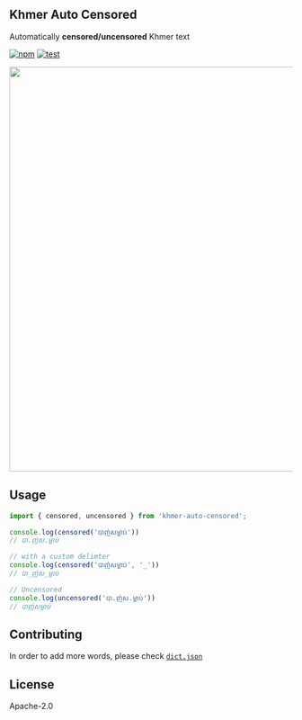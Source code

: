 ## Khmer Auto Censored

Automatically **censored/uncensored** Khmer text

[![npm](https://shields.io/npm/v/khmer-auto-censored)](https://npmjs.com/package/khmer-auto-censored)
[![test](https://github.com/seanghay/khmer-auto-censored/actions/workflows/test.yml/badge.svg)](https://github.com/seanghay/khmer-auto-censored/actions/workflows/test.yml)

<img src=https://user-images.githubusercontent.com/15277233/178417612-0c4b0c5f-7ff4-486d-b943-f6ae659c3ac1.png width=720>


## Usage

```js
import { censored, uncensored } from 'khmer-auto-censored';

console.log(censored('បាញ់សម្លាប់'))
// បា.ញ់ស.ម្លាប់

// with a custom delimter
console.log(censored('បាញ់សម្លាប់', '_'))
// បា_ញ់ស_ម្លាប់

// Uncensored
console.log(uncensored('បា.ញ់ស.ម្លាប់'))
// បាញ់សម្លាប់
```

## Contributing

In order to add more words, please check [`dict.json`](./src/dict.json)

## License

Apache-2.0
